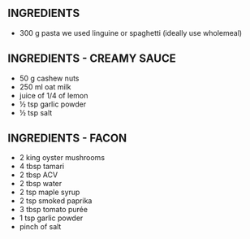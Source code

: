 ## INGREDIENTS
  * 300 g pasta we used linguine or spaghetti (ideally use wholemeal)

## INGREDIENTS - CREAMY SAUCE
  * 50 g cashew nuts
  * 250 ml oat milk
  * juice of 1/4 of lemon
  * ½ tsp garlic powder
  *  ½ tsp salt

## INGREDIENTS - FACON
  * 2 king oyster mushrooms
  * 4 tbsp tamari
  * 2 tbsp ACV
  * 2 tbsp water
  * 2 tsp maple syrup
  * 2 tsp smoked paprika
  * 3 tbsp tomato purée
  * 1 tsp garlic powder
  * pinch of salt
